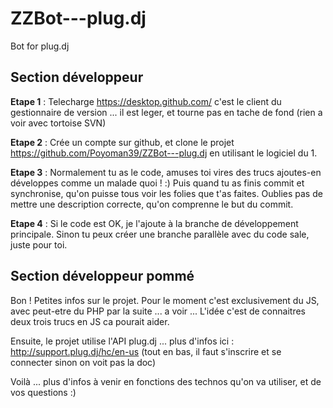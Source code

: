 # ZZBot---plug.dj
Bot for plug.dj

## Section développeur

**Etape 1** : Telecharge https://desktop.github.com/ c'est le client du gestionnaire de version
... il est leger, et tourne pas en tache de fond (rien a voir avec tortoise SVN)

**Etape 2** : Crée un compte sur github, et clone le projet https://github.com/Poyoman39/ZZBot---plug.dj en utilisant le logiciel du 1.

**Etape 3** : Normalement tu as le code, amuses toi vires des trucs ajoutes-en développes comme un malade quoi ! :) Puis quand tu as finis commit et synchronise, qu'on puisse tous voir les folies que t'as faites. Oublies pas de mettre une description correcte, qu'on comprenne le but du commit.

**Etape 4** : Si le code est OK, je l'ajoute à la branche de développement principale. Sinon tu peux créer une branche parallèle avec du code sale, juste pour toi.

## Section développeur pommé

Bon ! Petites infos sur le projet. Pour le moment c'est exclusivement du JS, avec peut-etre du PHP par la suite ... a voir ...
L'idée c'est de connaitres deux trois trucs en JS ca pourait aider.

Ensuite, le projet utilise l'API plug.dj ... plus d'infos ici : http://support.plug.dj/hc/en-us (tout en bas, il faut s'inscrire et se connecter sinon on voit pas la doc)

Voilà ... plus d'infos à venir en fonctions des technos qu'on va utiliser, et de vos questions :)
